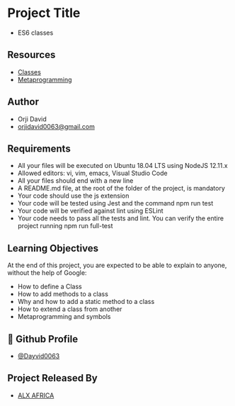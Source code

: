 
# Project Title
- ES6 classes



## Resources

 - [Classes](https://intranet.alxswe.com/rltoken/ke2dSL31JbpAUBW0qWE9WA)
  - [Metaprogramming](https://intranet.alxswe.com/rltoken/6OgF5QGbYclp_cwATfq-0g)


  

## Author

- Orji David 
- orjidavid0063@gmail.com

## Requirements

- All your files will be executed on Ubuntu 18.04 LTS using NodeJS 12.11.x
- Allowed editors: vi, vim, emacs, Visual Studio Code
- All your files should end with a new line
- A README.md file, at the root of the folder of the project, is mandatory
- Your code should use the js extension
- Your code will be tested using Jest and the command npm run test
- Your code will be verified against lint using ESLint
- Your code needs to pass all the tests and lint. You can verify the entire project running npm run full-test
## Learning Objectives


At the end of this project, you are expected to be able to explain to anyone, without the help of Google:

- How to define a Class
- How to add methods to a class
- Why and how to add a static method to a class
- How to extend a class from another
- Metaprogramming and symbols


## 🔗 Github Profile
- [@Dayvid0063](https://github.com/Dayvid0063)


## Project Released By

- [ALX AFRICA](https://www.alxafrica.com/)

